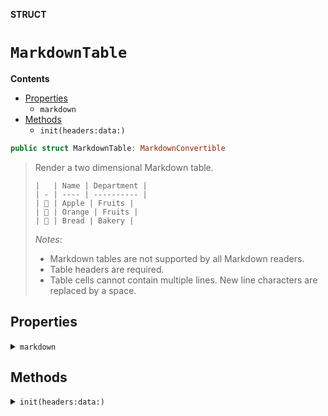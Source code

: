 **STRUCT**

# `MarkdownTable`

**Contents**

- [Properties](#properties)
  - `markdown`
- [Methods](#methods)
  - `init(headers:data:)`

```swift
public struct MarkdownTable: MarkdownConvertible
```

> Render a two dimensional Markdown table.
>
>     |   | Name | Department |
>     | - | ---- | ---------- |
>     | 🍏 | Apple | Fruits |
>     | 🍊 | Orange | Fruits |
>     | 🥖 | Bread | Bakery |
>
> *Notes*:
> - Markdown tables are not supported by all Markdown readers.
> - Table headers are required.
> - Table cells cannot contain multiple lines. New line characters are replaced by a space.

## Properties
<details><summary><code>markdown</code></summary>

```swift
public var markdown: String
```

> Generated Markdown output
</details>

## Methods
<details><summary><code>init(headers:data:)</code></summary>

```swift
public init(headers: [String], data: [[String]])
```

> MarkdownTable initializer
>
> - Parameters:
>   - headers: List of table header titles.
>   - data: Two-dimensional `String` array with the table content. Rows are defined by
>        the outer array, columns are defined by the inner arrays.
>
>        An array of rows, each row containing an array of columns. All rows should contain the same
>        number of columns as the headers array, to avoid formatting issues.

#### Parameters

| Name | Description |
| ---- | ----------- |
| headers | List of table header titles. |
| data | Two-dimensional `String` array with the table content. Rows are defined by the outer array, columns are defined by the inner arrays. An array of rows, each row containing an array of columns. All rows should contain the same number of columns as the headers array, to avoid formatting issues. |
</details>